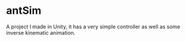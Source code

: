 # antSim
A project I made in Unity, it has a very simple controller as well as some inverse kinematic animation.
